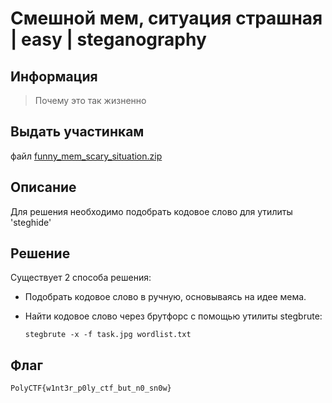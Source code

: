 # Смешной мем, ситуация страшная | easy | steganography

## Информация
> Почему это так жизненно

## Выдать участинкам
файл [funny_mem_scary_situation.zip](public/funny_mem_scary_situation.zip)

## Описание
Для решения необходимо подобрать кодовое слово для утилиты 'steghide'

## Решение
Существует 2 способа решения:

  - Подобрать кодовое слово в ручную, основываясь на идее мема.
  - Найти кодовое слово через брутфорс с помощью утилиты stegbrute:
    
    `stegbrute -x -f task.jpg wordlist.txt`

## Флаг
`PolyCTF{w1nt3r_p0ly_ctf_but_n0_sn0w}`
